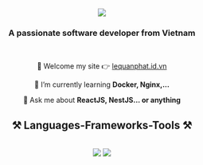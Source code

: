 <h1 align="center">
    <img src="https://readme-typing-svg.herokuapp.com/?font=Righteous&size=35&center=true&vCenter=true&width=500&height=70&duration=4000&lines=I'm+Quan+Phat!+👋;+I'm+Fullstack+Developer!;" />
</h1>

<h3 align="center">A passionate software developer from Vietnam</h3>

<br/>

<div align="center">

🔭 Welcome my site 👉 [lequanphat.id.vn](https://lequanphat.id.vn)

🌱 I’m currently learning **Docker, Nginx,...**

💬 Ask me about **ReactJS, NestJS... or anything**

<h2 align="center">⚒️ Languages-Frameworks-Tools ⚒️</h2>
<br/>
<div align="center">
    <img src="https://skillicons.dev/icons?i=typescript,javascript,java,python,php,vscode,linux,github,git,docker,vite,googlecloud" />
    <img src="https://skillicons.dev/icons?i=react,nextjs,nodejs,express,nestjs,django,laravel,spring,net,graphql,mui,tailwind,firebase,mongodb,mysql" /><br>
</div>